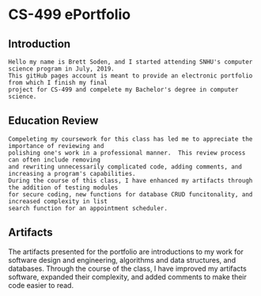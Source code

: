 # **CS-499 ePortfolio**



## **Introduction**
    Hello my name is Brett Soden, and I started attending SNHU's computer science program in July, 2019.  
    This gitHub pages account is meant to provide an electronic portfolio from which I finish my final 
    project for CS-499 and compelete my Bachelor's degree in computer science.  


## **Education Review**
    Compeleting my coursework for this class has led me to appreciate the importance of reviewing and 
    polishing one's work in a professional manner.  This review process can often include removing 
    and rewriting unnecessarily complicated code, adding comments, and increasing a program's capabilities. 
    During the course of this class, I have enhanced my artifacts through the addition of testing modules
    for secure coding, new functions for database CRUD funcitonality, and increased complexity in list
    search function for an appointment scheduler. 


## **Artifacts**
   The artifacts presented for the portfolio are introductions to my work for software design and 
   engineering, algorithms and data structures, and databases.  Through the course of the class, I 
   have improved my artifacts software, expanded their complexity, and added comments to make their code
   easier to read.
    
  

